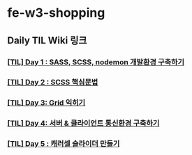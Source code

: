 # fe-w3-shopping
## Daily TIL Wiki 링크
### <a href="https://github.com/ha3158987/fe-w3-shopping/wiki/%5BTIL%5D-Day-1-:-SASS,-SCSS,-nodemon-%EA%B0%9C%EB%B0%9C%ED%99%98%EA%B2%BD-%EA%B5%AC%EC%B6%95%ED%95%98%EA%B8%B0">[TIL] Day 1 : SASS, SCSS, nodemon 개발환경 구축하기</a>
### <a href="https://github.com/ha3158987/fe-w3-shopping/wiki/%5BTIL%5D-Day-2-:-SCSS-%ED%95%B5%EC%8B%AC%EB%AC%B8%EB%B2%95">[TIL] Day 2 : SCSS 핵심문법</a>
### <a href="https://github.com/ha3158987/fe-w3-shopping/wiki/%5BTIL%5D-Day-3:-Grid-%EC%9D%B5%ED%9E%88%EA%B8%B0">[TIL] Day 3: Grid 익히기</a>
### <a href="https://velog.io/@grinding_hannah/JavaScript-Node.JS%EC%99%80-Express%EB%A1%9C-%ED%86%B5%EC%8B%A0%ED%99%98%EA%B2%BD-%EA%B5%AC%EC%B6%95%ED%95%98%EA%B8%B0">[TIL] Day 4: 서버 & 클라이언트 통신환경 구축하기</a>
### <a href="https://velog.io/@grinding_hannah/JavaScript-%EC%9E%90%EB%B0%94%EC%8A%A4%ED%81%AC%EB%A6%BD%ED%8A%B8%EB%A1%9C-%EC%BA%90%EB%9F%AC%EC%85%80Carousel-%EA%B5%AC%ED%98%84%ED%95%98%EA%B8%B0">[TIL] Day 5 : 캐러셀 슬라이더 만들기</a>
